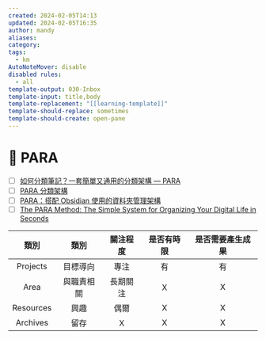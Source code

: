 ```yaml
---
created: 2024-02-05T14:13
updated: 2024-02-05T16:35
author: mandy
aliases: 
category: 
tags:
  - km
AutoNoteMover: disable
disabled rules:
  - all
template-output: 030-Inbox
template-input: title,body
template-replacement: "[[learning-template]]"
template-should-replace: sometimes
template-should-create: open-pane
---
```

# 🚀 PARA

- [ ] [如何分類筆記？一套簡單又通用的分類架構 — PARA]()
- [ ] [PARA 分類架構](https://fntsr.tw/notes/para-method/)
- [ ] [PARA：搭配 Obsidian 使用的資料夾管理架構](https://hitripod.com/para-data-folder-structure/)
- [ ] [The PARA Method: The Simple System for Organizing Your Digital Life in Seconds](https://fortelabs.com/blog/para/)

|   類別    |    類別    | 關注程度 | 是否有時限 | 是否需要產生成果 |
|:---------:|:----------:|:--------:|:----------:|:----------------:|
| Projects  |  目標導向  |   專注   |     有     |        有        |
|   Area    | 與職責相關 | 長期關注 |     Ｘ     |        X         |
| Resources |    興趣    |   偶爾   |     X      |        X         |
| Archives  |    留存    |    Ｘ    |     X      |        X         |




